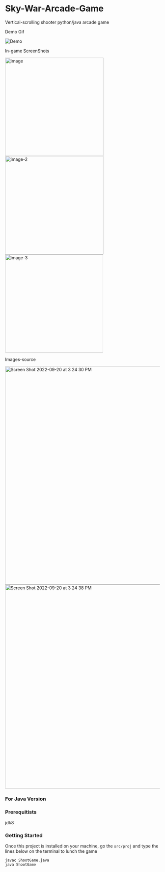 # Sky-War-Arcade-Game
Vertical-scrolling shooter python/java arcade game

Demo Gif

![Demo](https://user-images.githubusercontent.com/34080792/191701422-256dc78a-0a17-46ad-abfd-6819fd9c32c4.gif)

In-game ScreenShots

<img width="320" alt="image" src="https://user-images.githubusercontent.com/34080792/191196866-0ec8008b-c2bf-49c6-b7f5-b112cbda0441.png">
<img width="320" alt="image-2" src="https://user-images.githubusercontent.com/34080792/191196878-76357784-e191-4ad7-afb2-5fc8856b6941.png">
<img width="319" alt="image-3" src="https://user-images.githubusercontent.com/34080792/191196892-230f0e6d-bb85-4736-a4d0-b427553300aa.png">

Images-source

<img width="710" alt="Screen Shot 2022-09-20 at 3 24 30 PM" src="https://user-images.githubusercontent.com/34080792/191195970-94eabc5b-2410-46b6-9b12-1d7af7a972cc.png">
<img width="664" alt="Screen Shot 2022-09-20 at 3 24 38 PM" src="https://user-images.githubusercontent.com/34080792/191195978-769e6b8d-9fcc-4f8b-b215-4aa4f7177f99.png">


### For Java Version ###
 
### Prerequitists ###
jdk8

### Getting Started ###
Once this project is installed on your machine, go the ```src/proj``` and type the lines below on the terminal to lunch the game
    
    javac ShootGame.java
    java ShootGame
